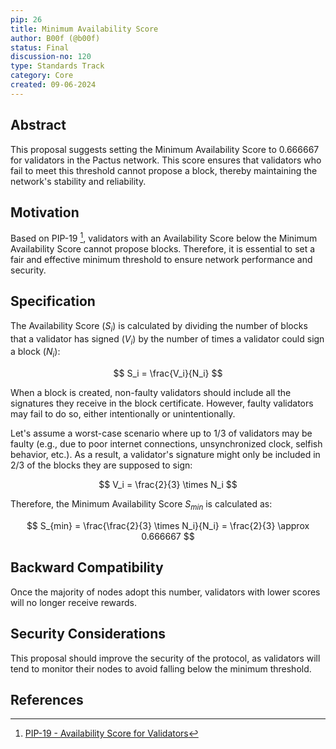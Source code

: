 ```yaml
---
pip: 26
title: Minimum Availability Score
author: B00f (@b00f)
status: Final
discussion-no: 120
type: Standards Track
category: Core
created: 09-06-2024
---
```


## Abstract

This proposal suggests setting the Minimum Availability Score to 0.666667 for validators in the Pactus network.
This score ensures that validators who fail to meet this threshold cannot propose a block,
thereby maintaining the network's stability and reliability.

## Motivation

Based on PIP-19 [^1], validators with an Availability Score below the Minimum Availability Score cannot propose blocks.
Therefore, it is essential to set a fair and effective minimum threshold to ensure network performance and security.

## Specification

The Availability Score ($S_i$) is calculated by dividing the number of blocks that a validator has signed ($V_i$)
by the number of times a validator could sign a block ($N_i$):

$$
S_i = \frac{V_i}{N_i}
$$

When a block is created, non-faulty validators should include all the signatures they receive in the block certificate.
However, faulty validators may fail to do so, either intentionally or unintentionally.

Let's assume a worst-case scenario where up to 1/3 of validators may be faulty
(e.g., due to poor internet connections, unsynchronized clock, selfish behavior, etc.).
As a result, a validator's signature might only be included in 2/3 of the blocks they are supposed to sign:

$$
V_i = \frac{2}{3} \times N_i
$$

Therefore, the Minimum Availability Score $S_{min}$ is calculated as:

$$
S_{min} = \frac{\frac{2}{3} \times N_i}{N_i} = \frac{2}{3} \approx 0.666667
$$

## Backward Compatibility

Once the majority of nodes adopt this number, validators with lower scores will no longer receive rewards.

## Security Considerations

This proposal should improve the security of the protocol,
as validators will tend to monitor their nodes to avoid falling below the minimum threshold.

## References

[^1]: [PIP-19 - Availability Score for Validators](https://pips.pactus.org/PIPs/pip-19)
